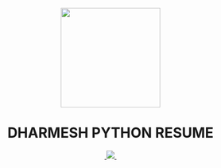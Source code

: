 
<h1 align="center">
  <br>
  <a href="https://github.com/dharmeshbaskaran/dharmesh_pythonresume"><img src="https://i.ibb.co/tMdKXmg/DHARMESH-PYTHON-RESUME.jpg" height=200 width=200></a>
  <br>
  <br>
  DHARMESH PYTHON RESUME
  <br>
</h1>

<p align="center">
  <a href="">
   <img src="">
  </a>
  <a href="https://github.com/dharmeshbaskaran/dharmesh_pythonresume">
    <img src="https://img.shields.io/github/downloads/dharmeshbaskaran/dharmesh_pythonresume.git/total?style=for-the-badge">
  </a>
  <a href="">
      <img src="">
  </a>
</p>
